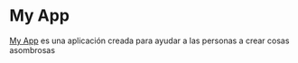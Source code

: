 # My App
[My App](https://lichess.org) es una aplicación creada para ayudar a las personas a crear cosas asombrosas  

